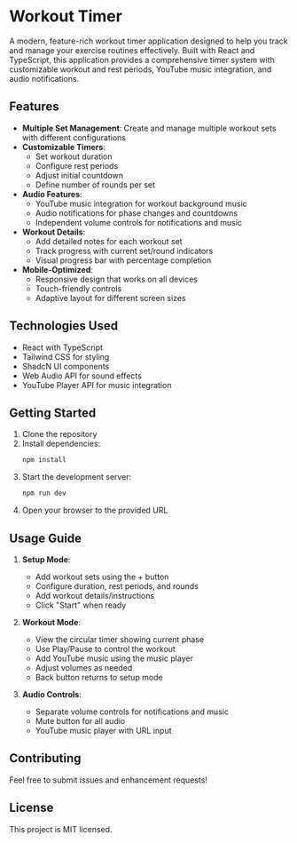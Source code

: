 # Workout Timer

A modern, feature-rich workout timer application designed to help you track and manage your exercise routines effectively. Built with React and TypeScript, this application provides a comprehensive timer system with customizable workout and rest periods, YouTube music integration, and audio notifications.

## Features

- **Multiple Set Management**: Create and manage multiple workout sets with different configurations
- **Customizable Timers**: 
  - Set workout duration
  - Configure rest periods
  - Adjust initial countdown
  - Define number of rounds per set
- **Audio Features**:
  - YouTube music integration for workout background music
  - Audio notifications for phase changes and countdowns
  - Independent volume controls for notifications and music
- **Workout Details**:
  - Add detailed notes for each workout set
  - Track progress with current set/round indicators
  - Visual progress bar with percentage completion
- **Mobile-Optimized**:
  - Responsive design that works on all devices
  - Touch-friendly controls
  - Adaptive layout for different screen sizes

## Technologies Used

- React with TypeScript
- Tailwind CSS for styling
- ShadcN UI components
- Web Audio API for sound effects
- YouTube Player API for music integration

## Getting Started

1. Clone the repository
2. Install dependencies:
   ```bash
   npm install
   ```
3. Start the development server:
   ```bash
   npm run dev
   ```
4. Open your browser to the provided URL

## Usage Guide

1. **Setup Mode**:
   - Add workout sets using the + button
   - Configure duration, rest periods, and rounds
   - Add workout details/instructions
   - Click "Start" when ready

2. **Workout Mode**:
   - View the circular timer showing current phase
   - Use Play/Pause to control the workout
   - Add YouTube music using the music player
   - Adjust volumes as needed
   - Back button returns to setup mode

3. **Audio Controls**:
   - Separate volume controls for notifications and music
   - Mute button for all audio
   - YouTube music player with URL input

## Contributing

Feel free to submit issues and enhancement requests!

## License

This project is MIT licensed.
